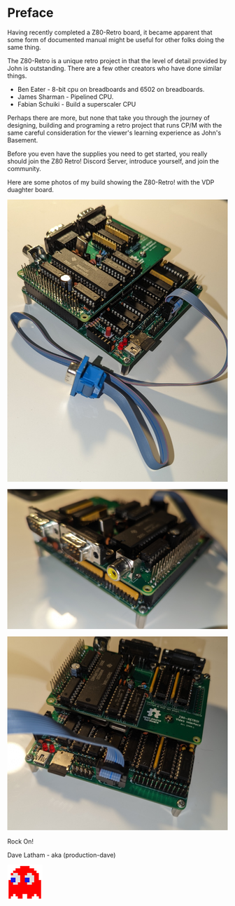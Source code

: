 # Preface

Having recently completed a Z80-Retro board, it became apparent that some form
of documented manual might be useful for other folks doing the same thing.

The Z80-Retro is a unique retro project in that the level of detail provided
by John is outstanding.  There are a few other creators who have done similar
things.

- Ben Eater - 8-bit cpu on breadboards and 6502 on breadboards.
- James Sharman - Pipelined CPU.
- Fabian Schuiki - Build a superscaler CPU

Perhaps there are more, but none that take you through the journey of designing,
building and programing a retro project that runs CP/M with the same careful
consideration for the viewer's learning experience as John's Basement.

Before you even have the supplies you need to get started, you really should
join the Z80 Retro! Discord Server, introduce yourself, and join the community.

Here are some photos of my build showing the Z80-Retro! with the VDP duaghter board.

![gallery01](./assets/PXL_20230402_044401816.jpg)

![gallery02](./assets/PXL_20230402_045257849.jpg)

![gallery03](./assets/PXL_20230402_045336588.jpg)

Rock On!

Dave Latham - aka (production-dave)

![blinky](./assets/blinky.png)
